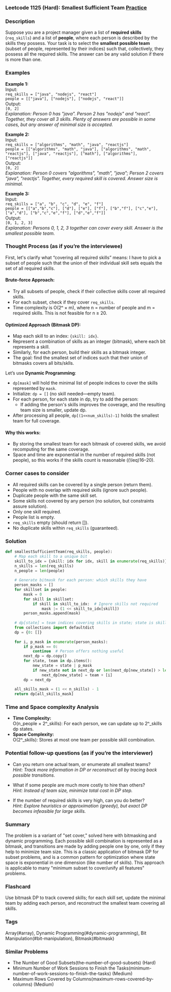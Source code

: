 ### Leetcode 1125 (Hard): Smallest Sufficient Team [Practice](https://leetcode.com/problems/smallest-sufficient-team)

### Description  
Suppose you are a project manager given a list of **required skills** (`req_skills`) and a list of **people**, where each person is described by the skills they possess. Your task is to select the **smallest possible team** (subset of people, represented by their indices) such that, collectively, they possess all the required skills. The answer can be any valid solution if there is more than one.

### Examples  

**Example 1:**  
Input:  
`req_skills = ["java", "nodejs", "react"]`  
`people = [["java"], ["nodejs"], ["nodejs", "react"]]`  
Output:  
`[0, 2]`  
*Explanation: Person 0 has "java". Person 2 has "nodejs" and "react". Together, they cover all 3 skills. Plenty of answers are possible in some cases, but any answer of minimal size is accepted.*

**Example 2:**  
Input:  
`req_skills = ["algorithms", "math", "java", "reactjs"]`  
`people = [["algorithms", "math", "java"], ["algorithms", "math", "reactjs"], ["java", "reactjs"], ["math"], ["algorithms"], ["reactjs"]]`  
Output:  
`[0, 2]`  
*Explanation: Person 0 covers "algorithms", "math", "java"; Person 2 covers "java", "reactjs". Together, every required skill is covered. Answer size is minimal.*

**Example 3:**  
Input:  
`req_skills = ["a", "b", "c", "d", "e", "f"]`  
`people = [["a","b","c"], ["d"], ["e"], ["f"], ["b","f"], ["c","e"], ["a","d"], ["b","c","e","f"], ["d","e","f"]]`  
Output:  
`[0, 1, 2, 3]`  
*Explanation: Persons 0, 1, 2, 3 together can cover every skill. Answer is the smallest possible team.*

### Thought Process (as if you’re the interviewee)  

First, let's clarify what “covering all required skills” means: I have to pick a subset of people such that the union of their individual skill sets equals the set of all required skills.

#### Brute-force Approach:
- Try all subsets of people, check if their collective skills cover all required skills.
- For each subset, check if they cover `req_skills`.
- Time complexity is O(2ⁿ × m), where n = number of people and m = required skills. This is not feasible for n ≥ 20.

#### Optimized Approach (Bitmask DP):
- Map each skill to an index: `{skill: idx}`.
- Represent a combination of skills as an integer (bitmask), where each bit represents a skill.
- Similarly, for each person, build their skills as a bitmask integer.
- The goal: find the smallest set of indices such that their union of bitmasks covers all bits/sklls.

Let’s use **Dynamic Programming**:
- `dp[mask]` will hold the minimal list of people indices to cover the skills represented by `mask`.
- Initialize: `dp = []` (no skill needed—empty team).
- For each person, for each state in dp, try to add the person:
    - If adding the person's skills improves the coverage, and the resulting team size is smaller, update dp.
- After processing all people, `dp[(1<<num_skills)-1]` holds the smallest team for full coverage.

#### Why this works:
- By storing the smallest team for each bitmask of covered skills, we avoid recomputing for the same coverage.
- Space and time are exponential in the number of required skills (not people), so this works if the skills count is reasonable (\(\leq\)16–20).

### Corner cases to consider  
- All required skills can be covered by a single person (return them).
- People with no overlap with required skills (ignore such people).
- Duplicate people with the same skill set.
- Some skills not covered by any person (no solution, but constraints assure solution).
- Only one skill required.
- People list is empty.
- `req_skills` empty (should return []).
- No duplicate skills within `req_skills` (guaranteed).

### Solution

```python
def smallestSufficientTeam(req_skills, people):
    # Map each skill to a unique bit
    skill_to_idx = {skill: idx for idx, skill in enumerate(req_skills)}
    n_skills = len(req_skills)
    n_people = len(people)
    
    # Generate bitmask for each person: which skills they have
    person_masks = []
    for skillset in people:
        mask = 0
        for skill in skillset:
            if skill in skill_to_idx:  # Ignore skills not required
                mask |= (1 << skill_to_idx[skill])
        person_masks.append(mask)
    
    # dp[state] = team indices covering skills in state; state is skills bitmask
    from collections import defaultdict
    dp = {0: []}
    
    for i, p_mask in enumerate(person_masks):
        if p_mask == 0:
            continue  # Person offers nothing useful
        next_dp = dp.copy()
        for state, team in dp.items():
            new_state = state | p_mask
            if new_state not in next_dp or len(next_dp[new_state]) > len(team) + 1:
                next_dp[new_state] = team + [i]
        dp = next_dp
    
    all_skills_mask = (1 << n_skills) - 1
    return dp[all_skills_mask]
```

### Time and Space complexity Analysis  

- **Time Complexity:**  
  O(n_people × 2ⁿ_skills): For each person, we can update up to 2ⁿ_skills dp states.
- **Space Complexity:**  
  O(2ⁿ_skills): Stores at most one team per possible skill combination.

### Potential follow-up questions (as if you’re the interviewer)  

- Can you return one actual team, or enumerate all smallest teams?  
  *Hint: Track more information in DP or reconstruct all by tracing back possible transitions.*

- What if some people are much more costly to hire than others?  
  *Hint: Instead of team size, minimize total cost in DP step.*

- If the number of required skills is very high, can you do better?  
  *Hint: Explore heuristics or approximation (greedy), but exact DP becomes infeasible for large skills.*

### Summary
The problem is a variant of "set cover," solved here with bitmasking and dynamic programming. Each possible skill combination is represented as a bitmask, and transitions are made by adding people one by one, only if they help to minimize team size. This is a classic application of bitmask DP for subset problems, and is a common pattern for optimization where state space is exponential in one dimension (like number of skills). This approach is applicable to many "minimum subset to cover/unify all features" problems.


### Flashcard
Use bitmask DP to track covered skills; for each skill set, update the minimal team by adding each person, and reconstruct the smallest team covering all skills.

### Tags
Array(#array), Dynamic Programming(#dynamic-programming), Bit Manipulation(#bit-manipulation), Bitmask(#bitmask)

### Similar Problems
- The Number of Good Subsets(the-number-of-good-subsets) (Hard)
- Minimum Number of Work Sessions to Finish the Tasks(minimum-number-of-work-sessions-to-finish-the-tasks) (Medium)
- Maximum Rows Covered by Columns(maximum-rows-covered-by-columns) (Medium)